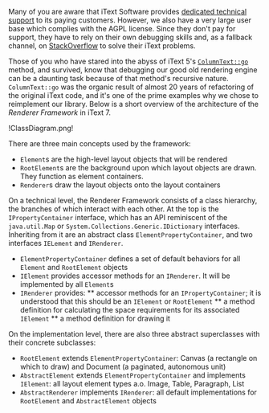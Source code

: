 Many of you are aware that iText Software provides [dedicated technical support](http://itextpdf.com/support) to its paying customers. However, we also have a very large user base which complies with the AGPL license. Since they don't pay for support, they have to rely on their own debugging skills and, as a fallback channel, on [StackOverflow](https://stackoverflow.com/questions/tagged/itext) to solve their iText problems.

Those of you who have stared into the abyss of iText 5's [`ColumnText::go`](https://github.com/itext/itextpdf/blob/develop/itext/src/main/java/com/itextpdf/text/pdf/ColumnText.java#L997) method, and survived, know that debugging our good old rendering engine can be a daunting task because of that method's recursive nature. `ColumnText::go` was the organic result of almost 20 years of refactoring of the original iText code, and it's one of the prime examples why we chose to reimplement our library. Below is a short overview of the architecture of the *Renderer Framework* in iText 7.

!ClassDiagram.png!

There are three main concepts used by the framework:

* `Element`s are the high-level layout objects that will be rendered
* `RootElement`s are the background upon which layout objects are drawn. They function as element containers.
* `Renderer`s draw the layout objects onto the layout containers

On a technical level, the Renderer Framework consists of a class hierarchy, the branches of which interact with each other. At the top is the `IPropertyContainer` interface, which has an API reminiscent of the `java.util.Map` or `System.Collections.Generic.IDictionary` interfaces. Inheriting from it are an abstract class `ElementPropertyContainer`, and two interfaces `IELement` and `IRenderer`.

* `ElementPropertyContainer` defines a set of default behaviors for all `Element` and `RootElement` objects
* `IElement` provides accessor methods for an `IRenderer`. It will be implemented by all `Element`s
* `IRenderer` provides:
** accessor methods for an `IPropertyContainer`; it is understood that this should be an `IElement` or `RootElement`
** a method definition for calculating the space requirements for its associated `IElement`
** a method definition for drawing it

On the implementation level, there are also three abstract superclasses with their concrete subclasses:

* `RootElement` extends `ElementPropertyContainer`: Canvas (a rectangle on which to draw) and Document (a paginated, autonomous unit)
* `AbstractElement` extends `ElementPropertyContainer` and implements `IElement`: all layout element types a.o. Image, Table, Paragraph, List
* `AbstractRenderer` implements `IRenderer`: all default implementations for `RootElement` and `AbstractElement` objects